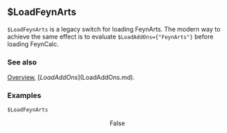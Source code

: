 ## $LoadFeynArts

`$LoadFeynArts` is a legacy switch for loading FeynArts. The modern way to achieve the same effect is to evaluate `$LoadAddOns={"FeynArts"}` before loading FeynCalc.

### See also

[Overview](Extra/FeynCalc.md), [$LoadAddOns]($LoadAddOns.md).

### Examples

```mathematica
$LoadFeynArts
```

$$\text{False}$$
